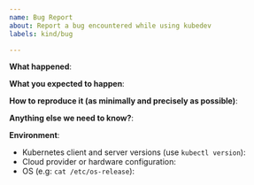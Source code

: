 ```yaml
---
name: Bug Report
about: Report a bug encountered while using kubedev
labels: kind/bug

---
```


<!-- Please use this template while reporting a bug and provide as much info as possible. Not doing so may result in your bug not being addressed in a timely manner. Thanks!
-->

**What happened**:

**What you expected to happen**:

**How to reproduce it (as minimally and precisely as possible)**:

**Anything else we need to know?**:

**Environment**:
- Kubernetes client and server versions (use `kubectl version`):
- Cloud provider or hardware configuration:
- OS (e.g: `cat /etc/os-release`):


